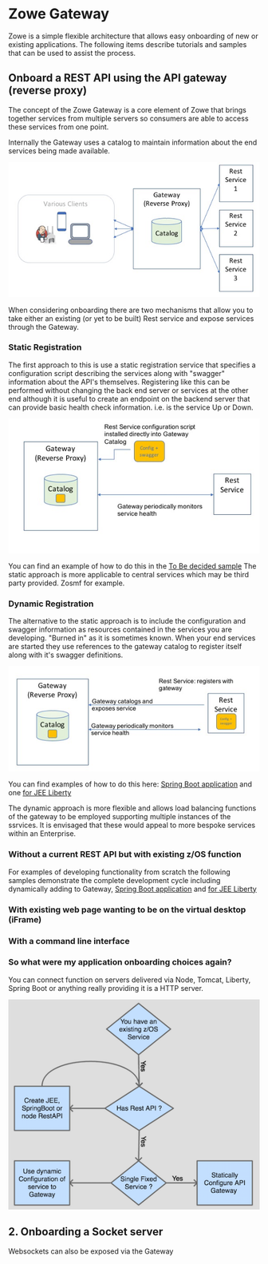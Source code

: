 # Zowe Gateway 

Zowe is a simple flexible architecture that allows easy onboarding of new or existing applications. The following items describe tutorials and samples that can be used to assist the process. 

## Onboard a REST API using the API gateway (reverse proxy) 

The concept of the Zowe Gateway is a core element of Zowe that brings together services from multiple servers so consumers are able to access these services from one point. 
<!-- Not only that but using Single Sign-on (SSO) the consumer will only have to authenticate once. -->

Internally the Gateway uses a catalog to maintain information about the end services being made available. 

<img src="../images/api-mediation/Gateway1.jpg" alt="view" align=center/>
<!-- 
``The Gateway is not restricted just to z/OS but can access services elsewhere on other servers etc.`` -->

When considering onboarding there are two mechanisms that allow you to take either an existing (or yet to be built) Rest service and expose services through the Gateway.  

### Static Registration

The first approach to this is use a static registration service that specifies a configuration script describing the services along with "swagger" information about the API's themselves. Registering like this can be performed without changing the back end server or services at the other end although it is useful to create an endpoint on the backend server that can provide basic health check information. i.e. is the service Up or Down.

<img src="../images/api-mediation/Gateway2.jpg" alt="view" align=center/>

You can find an example of how to do this in the [To Be decided sample](./libertyAPI.md)
The static approach is more applicable to central services which may be third party provided. Zosmf for example. 

### Dynamic Registration

The alternative to the static approach is to include the configuration and swagger information as resources contained in the services you are developing. "Burned in" as it is sometimes known.
When your end services are started they use references to the gateway catalog to register itself along with it's swagger definitions.

<img src="../images/api-mediation/Gateway3.jpg" alt="view" align=center/>

You can find examples of how to do this here: [Spring Boot application](./api-mediation-usingapiml.md) and one [for JEE Liberty](./libertyAPI.md)

The dynamic approach is more flexible and allows load balancing functions of the gateway to be employed supporting multiple instances of the ssrvices. It is envisaged that these would appeal to more bespoke services within an Enterprise.

### Without a current REST API but with existing z/OS function

For examples of developing functionality from scratch the following samples demonstrate the complete development cycle including dynamically adding to Gateway, 
[Spring Boot application](./api-mediation-usingapiml.md) and [for JEE Liberty](./libertyAPI.md)
 
###  With existing web page wanting to be on the virtual desktop (iFrame)

### With a command line interface

<!-- ### 1.2 Without a current REST API but with existing z/OS function
This pattern considers the situation where you have z/OS functionality available on your server which you want to expose via REST.
#### :white_check_mark: 1.2.1 JEE server based 
The following link is to a tutorial which will take you through the process to develop your own Zowe API's with Swagger notation. Although the resulting War file is "dropped into" a Liberty server, the same principles can be applied for other JEE servers. [Liberty API](libertyAPI.md) 

#### :construction: 1.2.2 SpringBoot example 
This specific pattern is known to work but no tutorial is available yet. -->

### So what were my application onboarding choices again? 

You can connect function on servers delivered via Node, Tomcat, Liberty, Spring Boot or anything really providing it is a HTTP server.

<img src="../images/api-mediation/onflow1.png" alt="view" align=center/>

## 2. Onboarding a Socket server 
Websockets can also be exposed via the Gateway